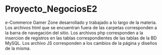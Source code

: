 # Proyecto_NegociosE2
e-Commerce Gamer Zone desarrollado y trabajado a lo largo de la materia.
Los archivos html que se encuentran fuera de las carpetas corresponden a la barra de navegación del sitio.
Los archivos php corresponden a la insercion de registros en las tablas correspondientes de las tablas de la BD MySQL.
Los archivo JS corresponden a los cambios de la página y diseños de la misma.
